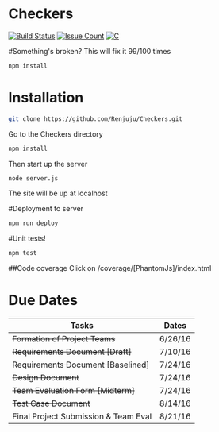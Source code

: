 # Checkers
[![Build Status](https://travis-ci.org/Renjuju/Checkers.svg?branch=master)](https://travis-ci.org/Renjuju/Checkers)
[![Issue Count](https://codeclimate.com/repos/57abd74be0053a008f000f6f/badges/c009da508b8ba4ae7104/issue_count.svg)](https://codeclimate.com/repos/57abd74be0053a008f000f6f/feed)
[![C](https://codeclimate.com/repos/57abd74be0053a008f000f6f/badges/c009da508b8ba4ae7104/gpa.svg)](https://codeclimate.com/repos/57abd74be0053a008f000f6f/feed)

#Something's broken? This will fix it 99/100 times
```bash
npm install
```

# Installation
```bash
git clone https://github.com/Renjuju/Checkers.git
```
Go to the Checkers directory
```bash
npm install
```
Then start up the server
```bash
node server.js
```
The site will be up at localhost

#Deployment to server
```bash
npm run deploy
```

#Unit tests!
```bash
npm test
```

##Code coverage
Click on /coverage/[PhantomJs]/index.html

# Due Dates
|Tasks   |Dates   |
|---|---|
|~~Formation of Project Teams~~|6/26/16|
|~~Requirements Document [Draft]~~|7/10/16|
|~~Requirements Document [Baselined~~]|7/24/16|
|~~Design Document~~|7/24/16|
|~~Team Evaluation Form [Midterm]~~|7/24/16|
|~~Test Case Document~~|8/14/16   |
|Final Project Submission & Team Eval|8/21/16|
